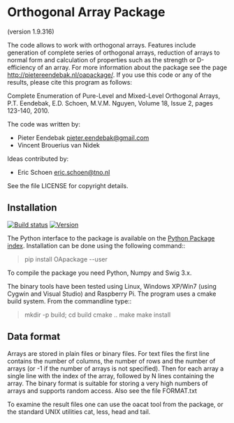 Orthogonal Array Package
========================

(version 1.9.316)

The code allows to work with orthogonal arrays. Features include generation of complete series of orthogonal arrays, 
reduction of arrays to normal form and calculation of properties such as the strength or D-efficiency of an array.
For more information about the package see the page <http://pietereendebak.nl/oapackage/>.
If you use this code or any of the results, please cite this program as follows:

Complete Enumeration of Pure-Level and Mixed-Level Orthogonal Arrays, P.T. Eendebak, E.D. Schoen, M.V.M. Nguyen, Volume 18, Issue 2, pages 123-140, 2010.

The code was written by:

* Pieter Eendebak <pieter.eendebak@gmail.com>
* Vincent Brouerius van Nidek

Ideas contributed by:

* Eric Schoen <eric.schoen@tno.nl>

See the file LICENSE for copyright details.


Installation
------------

[![Build status](https://ci.appveyor.com/api/projects/status/f6ia9br95soimf9u?svg=true)](https://ci.appveyor.com/project/eendebakpt/oapackage-4lws8)
[![Version](https://pypip.in/v/OApackage/badge.svg)](https://pypi.python.org/pypi/OApackage/)

The Python interface to the package is available on the [Python Package index](http://https://pypi.python.org/pypi/OApackage/).
Installation can be done using the following command::


> pip install OApackage --user

To compile the package you need Python, Numpy and Swig 3.x.

The binary tools have been tested using Linux, Windows XP/Win7 (using Cygwin and Visual Studio) and Raspberry Pi.
The program uses a cmake build system. From the commandline type::

> mkdir -p build; cd build
> cmake ..
> make
> make install


Data format
-----------

Arrays are stored in plain files or binary files. For text files the first line contains the number of columns, the number of rows and the number of arrays (or -1 if the number of arrays is not specified). Then for each array a single line with the index of the array, followed by N lines containing the array. The binary format is suitable for storing a very high numbers of arrays and supports random access. Also see the file FORMAT.txt

To examine the result files one can use the oacat tool from the package, or the standard UNIX utilities cat, less, head and tail.






